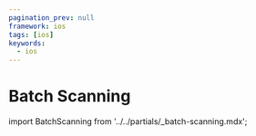 ```yaml
---
pagination_prev: null
framework: ios
tags: [ios]
keywords:
  - ios
---
```


# Batch Scanning

import BatchScanning from '../../partials/_batch-scanning.mdx';

<BatchScanning/>